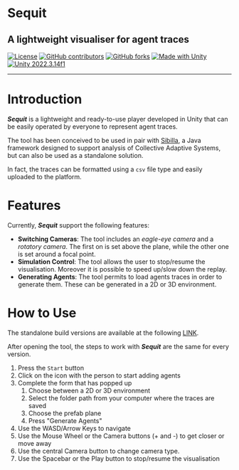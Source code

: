  # Sequit
## A lightweight visualiser for agent traces

[![License](https://img.shields.io/github/license/quasylab/Sequit)](/LICENSE)
[![GitHub contributors](https://img.shields.io/github/contributors/quasylab/Sequit)](https://github.com/quasylab/sibilla/graphs/contributors)
[![GitHub forks](https://img.shields.io/github/forks/quasylab/Sequit?style=social)](https://github.com/quasylab/sibilla/fork)
[![Made with Unity](https://img.shields.io/badge/Made%20with-Unity-57b9d3?style=flat&logo=unity)](https://unity3d.com)
[![Unity 2022.3.14f1](https://img.shields.io/badge/Unity-2022.3.14f1-57b9d3?style=flat&logo=unity)](https://docs.unity3d.com/Manual/index.html)


<hr/>

# Introduction

***Sequit*** is a lightweight and ready-to-use player developed in Unity that can be easily operated by everyone to represent agent traces. 

The tool has been conceived to be used in pair with [Sibilla](https://github.com/quasylab/sibilla), a Java framework designed to support analysis of Collective Adaptive Systems, but can also be used as a standalone solution.

In fact, the traces can be formatted using a `csv` file type and easily uploaded to the platform.

# Features

Currently, ***Sequit*** support the following features:

- **Switching  Cameras**: The tool includes an *eagle-eye camera* and a *rotatory camera*. The first on is set above the plane, while the other one is set around a focal point.
- **Simulation Control**: The tool allows the user to stop/resume the visualisation. Moreover it is possible to speed up/slow down the replay.
- **Generating Agents**: The tool permits to load agents traces in order to generate them. These can be generated in a 2D or 3D environment.

# How to Use

The standalone build versions are available at the following [LINK](http://quasylab.unicam.it/sibilla/sequit/).

After opening the tool, the steps to work with ***Sequit*** are the same for every version.

1. Press the `Start` button
2. Click on the icon with the person to start adding agents
3. Complete the form that has popped up
   1. Choose between a 2D or 3D environment
   2. Select the folder path from your computer where the traces are saved
   3. Choose the prefab plane
   4. Press "Generate Agents"
5. Use the WASD/Arrow Keys to navigate
6. Use the Mouse Wheel or the Camera buttons (+ and -) to get closer or move away
7. Use the central Camera button to change camera type.
8. Use the Spacebar or the Play button to stop/resume the visualisation
